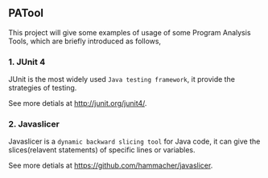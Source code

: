 ## PATool
This project will give some examples of usage of some Program Analysis Tools, which are briefly introduced as follows,

### 1. JUnit 4
JUnit is the most widely used <code>Java testing framework</code>, it provide the strategies of testing.

See more detials at <a href="http://junit.org/junit4/">http://junit.org/junit4/</a>.

### 2. Javaslicer
Javaslicer is a <code>dynamic backward slicing tool</code> for Java code, it can give the slices(relavent statements) of specific lines or variables.

See more detials at <a href="https://github.com/hammacher/javaslicer">https://github.com/hammacher/javaslicer</a>.
